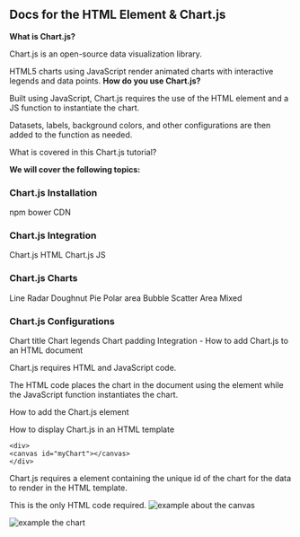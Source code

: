  ## Docs for the HTML <canvas> Element & Chart.js
 **What is Chart.js?**

Chart.js is an open-source data visualization library.

HTML5 charts using JavaScript render animated charts with interactive legends and data points. 
**How do you use Chart.js?**

Built using JavaScript, Chart.js requires the use of the HTML <canvas> element and a JS function to instantiate the chart. 

Datasets, labels, background colors, and other configurations are then added to the function as needed.

 What is covered in this Chart.js tutorial?

**We will cover the following topics:**

 ### Chart.js Installation
npm
bower
CDN
### Chart.js Integration
Chart.js HTML
Chart.js JS
### Chart.js Charts
Line
Radar
Doughnut
Pie
Polar area
Bubble
Scatter
Area
Mixed
### Chart.js Configurations
Chart title 
Chart legends
Chart padding
Integration - How to add Chart.js to an HTML document

Chart.js requires HTML and JavaScript code.

The HTML code places the chart in the document using the <canvas> element while the JavaScript function instantiates the chart.

 

How to add the Chart.js <canvas> element

How to display Chart.js in an HTML template

<!DOCTYPE html>
<html>
  <head>
    <!-- Required meta tags -->
    <meta charset="utf-8">
    <meta name="viewport" content="width=device-width, initial-scale=1.0">
    <title>Chart.js Integration</title>
    <!--Chart.js JS CDN--> 
    <script src="https://cdnjs.cloudflare.com/ajax/libs/Chart.js/2.9.4/Chart.min.js"></script> 
  </head>
  <body>

    <div>
	<canvas id="myChart"></canvas>
    </div>
  
  
  </body>
</html>
Chart.js requires a <canvas> element containing the unique id of the chart for the data to render in the HTML template.

This is the only HTML code required.
![example about the canvas](https://images.slideplayer.com/24/7231192/slides/slide_30.jpg)

![example the chart ](https://cms-assets.tutsplus.com/uploads/users/1451/posts/27197/preview_image/cover.jpg)
